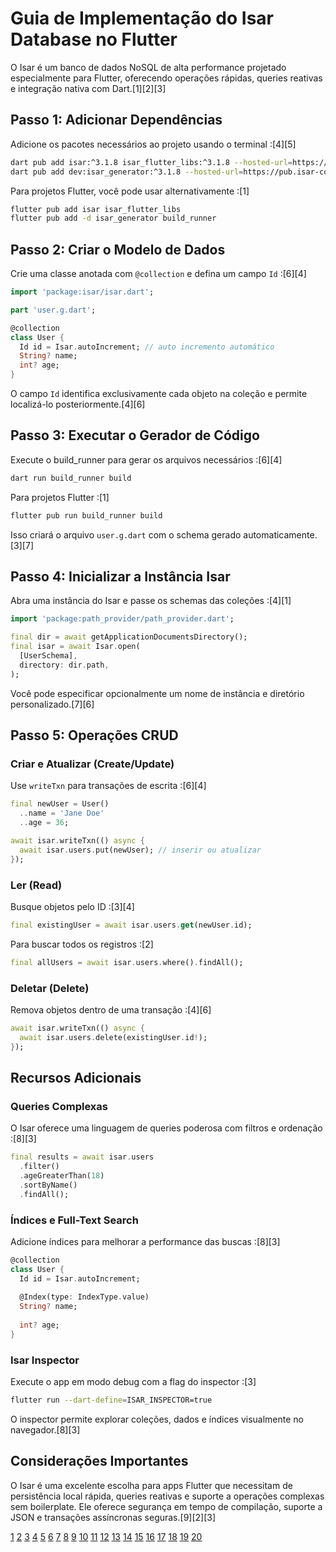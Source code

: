 # Guia de Implementação do Isar Database no Flutter

O Isar é um banco de dados NoSQL de alta performance projetado especialmente para Flutter, oferecendo operações rápidas, queries reativas e integração nativa com Dart.[1][2][3]

## Passo 1: Adicionar Dependências

Adicione os pacotes necessários ao projeto usando o terminal :[4][5]

```bash
dart pub add isar:^3.1.8 isar_flutter_libs:^3.1.8 --hosted-url=https://pub.isar-community.dev
dart pub add dev:isar_generator:^3.1.8 --hosted-url=https://pub.isar-community.dev
```

Para projetos Flutter, você pode usar alternativamente :[1]

```bash
flutter pub add isar isar_flutter_libs
flutter pub add -d isar_generator build_runner
```

## Passo 2: Criar o Modelo de Dados

Crie uma classe anotada com `@collection` e defina um campo `Id` :[6][4]

```dart
import 'package:isar/isar.dart';

part 'user.g.dart';

@collection
class User {
  Id id = Isar.autoIncrement; // auto incremento automático
  String? name;
  int? age;
}
```

O campo `Id` identifica exclusivamente cada objeto na coleção e permite localizá-lo posteriormente.[4][6]

## Passo 3: Executar o Gerador de Código

Execute o build_runner para gerar os arquivos necessários :[6][4]

```bash
dart run build_runner build
```

Para projetos Flutter :[1]

```bash
flutter pub run build_runner build
```

Isso criará o arquivo `user.g.dart` com o schema gerado automaticamente.[3][7]

## Passo 4: Inicializar a Instância Isar

Abra uma instância do Isar e passe os schemas das coleções :[4][1]

```dart
import 'package:path_provider/path_provider.dart';

final dir = await getApplicationDocumentsDirectory();
final isar = await Isar.open(
  [UserSchema],
  directory: dir.path,
);
```

Você pode especificar opcionalmente um nome de instância e diretório personalizado.[7][6]

## Passo 5: Operações CRUD

### Criar e Atualizar (Create/Update)

Use `writeTxn` para transações de escrita :[6][4]

```dart
final newUser = User()
  ..name = 'Jane Doe'
  ..age = 36;

await isar.writeTxn(() async {
  await isar.users.put(newUser); // inserir ou atualizar
});
```

### Ler (Read)

Busque objetos pelo ID :[3][4]

```dart
final existingUser = await isar.users.get(newUser.id);
```

Para buscar todos os registros :[2]

```dart
final allUsers = await isar.users.where().findAll();
```

### Deletar (Delete)

Remova objetos dentro de uma transação :[4][6]

```dart
await isar.writeTxn(() async {
  await isar.users.delete(existingUser.id!);
});
```

## Recursos Adicionais

### Queries Complexas

O Isar oferece uma linguagem de queries poderosa com filtros e ordenação :[8][3]

```dart
final results = await isar.users
  .filter()
  .ageGreaterThan(18)
  .sortByName()
  .findAll();
```

### Índices e Full-Text Search

Adicione índices para melhorar a performance das buscas :[8][3]

```dart
@collection
class User {
  Id id = Isar.autoIncrement;
  
  @Index(type: IndexType.value)
  String? name;
  
  int? age;
}
```

### Isar Inspector

Execute o app em modo debug com a flag do inspector :[3]

```bash
flutter run --dart-define=ISAR_INSPECTOR=true
```

O inspector permite explorar coleções, dados e índices visualmente no navegador.[8][3]

## Considerações Importantes

O Isar é uma excelente escolha para apps Flutter que necessitam de persistência local rápida, queries reativas e suporte a operações complexas sem boilerplate. Ele oferece segurança em tempo de compilação, suporte a JSON e transações assíncronas seguras.[9][2][3]

[1](https://isar.dev/pt/tutorials/quickstart.html)
[2](https://www.freecodecamp.org/news/store-data-locally-with-isar-in-flutter/)
[3](https://www.dhiwise.com/post/isar-database-flutter-guide)
[4](https://isar-community.dev/v3/pt/tutorials/quickstart.html)
[5](https://isar-community.dev/pt/tutorials/quickstart.html)
[6](https://isar-community.dev/v3/tutorials/quickstart.html)
[7](https://atuoha.hashnode.dev/implementing-isar-database-in-your-flutter-project-a-comprehensive-guide)
[8](https://www.youtube.com/watch?v=R3FvZ8L25Mw)
[9](https://quashbugs.com/blog/hive-vs-drift-vs-floor-vs-isar-2025)
[10](https://www.reddit.com/r/FlutterDev/comments/1cj5dhf/isar_database_worth_it_at_this_point/)
[11](https://www.youtube.com/watch?v=jVgQ5esp-PE)
[12](https://github.com/isar/isar)
[13](https://pub.dev/packages/isar/versions)
[14](https://isar-community.dev)
[15](https://isar.dev)
[16](https://www.youtube.com/watch?v=f4hNdtmWRZQ)
[17](https://github.com/isar/isar/pull/1546)
[18](https://greenrobot.org/database/flutter-databases-overview/)
[19](https://www.reddit.com/r/FlutterDev/comments/185qpgh/advanced_isar_database_tutorial/)
[20](https://bettercoding.dev/isar-flutter-reactive-database/)

